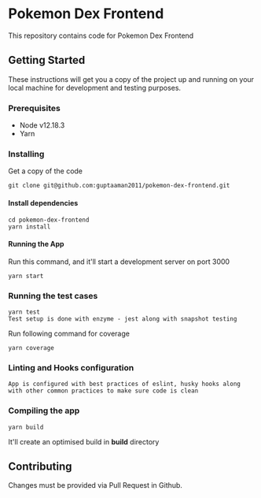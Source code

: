 # Pokemon Dex Frontend
This repository contains code for Pokemon Dex Frontend

## Getting Started
These instructions will get you a copy of the project up and running on your local machine for development and testing purposes.

### Prerequisites
* Node v12.18.3
* Yarn 
  
### Installing
Get a copy of the code
```
git clone git@github.com:guptaaman2011/pokemon-dex-frontend.git
```

#### Install dependencies
```
cd pokemon-dex-frontend
yarn install
```

#### Running the App
Run this command, and it'll start a development server on port 3000
```
yarn start
```


### Running the test cases
```
yarn test
Test setup is done with enzyme - jest along with snapshot testing
```
Run following command for coverage
```
yarn coverage
```

### Linting and Hooks configuration
```
App is configured with best practices of eslint, husky hooks along with other common practices to make sure code is clean
```

### Compiling the app
```
yarn build
```
It'll create an optimised build in __build__ directory


## Contributing
Changes must be provided via Pull Request in Github.